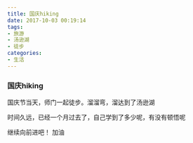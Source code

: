 ```yaml
---
title: 国庆hiking
date: 2017-10-03 00:19:14
tags:
- 旅游
- 汤逊湖
- 徒步
categories:
- 生活
---
```


### 国庆hiking

国庆节当天，师门一起徒步。溜溜弯，溜达到了汤逊湖

<!--more-->

时间久远，已经一个月过去了，自己学到了多少呢，有没有顿悟呢

继续向前进吧！
加油